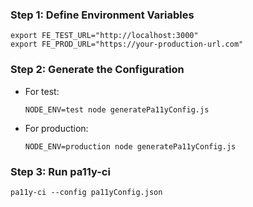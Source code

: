 ### Step 1: Define Environment Variables
```
export FE_TEST_URL="http://localhost:3000"
export FE_PROD_URL="https://your-production-url.com"
```

### Step 2: Generate the Configuration
- For test:
  ```
  NODE_ENV=test node generatePa11yConfig.js
  ```
- For production:
  ```
  NODE_ENV=production node generatePa11yConfig.js
  ```

### Step 3: Run pa11y-ci
```
pa11y-ci --config pa11yConfig.json
```
